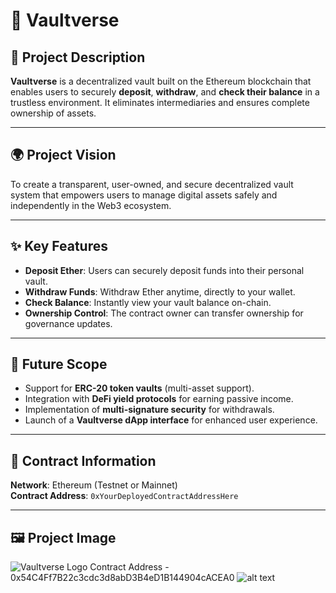 # 🏦 Vaultverse

## 📘 Project Description
**Vaultverse** is a decentralized vault built on the Ethereum blockchain that enables users to securely **deposit**, **withdraw**, and **check their balance** in a trustless environment. It eliminates intermediaries and ensures complete ownership of assets.

---

## 🌍 Project Vision
To create a transparent, user-owned, and secure decentralized vault system that empowers users to manage digital assets safely and independently in the Web3 ecosystem.

---

## ✨ Key Features
- **Deposit Ether**: Users can securely deposit funds into their personal vault.
- **Withdraw Funds**: Withdraw Ether anytime, directly to your wallet.
- **Check Balance**: Instantly view your vault balance on-chain.
- **Ownership Control**: The contract owner can transfer ownership for governance updates.

---

## 🔮 Future Scope
- Support for **ERC-20 token vaults** (multi-asset support).  
- Integration with **DeFi yield protocols** for earning passive income.  
- Implementation of **multi-signature security** for withdrawals.  
- Launch of a **Vaultverse dApp interface** for enhanced user experience.  

---

## 🧩 Contract Information
**Network**: Ethereum (Testnet or Mainnet)  
**Contract Address**: `0xYourDeployedContractAddressHere`

---

## 🖼️ Project Image
![Vaultverse Logo](./image.png)
Contract Address - 0x54C4Ff7B22c3cdc3d8abD3B4eD1B144904cACEA0
![alt text](image-1.png)